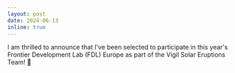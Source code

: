 ```yaml
---
layout: post
date: 2024-06-13
inline: true
---
```


I am thrilled to announce that I've been selected to participate in this year's Frontier Development Lab (FDL) Europe as part of the Vigil Solar Eruptions Team! 🎉 
